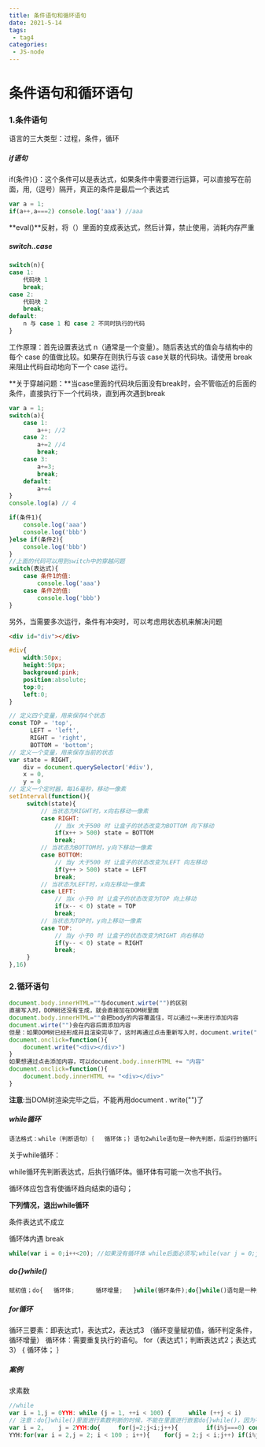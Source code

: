 ```yaml
---
title: 条件语句和循环语句
date: 2021-5-14
tags:
 - tag4
categories: 
 - JS-node
---
```


# 条件语句和循环语句

### 1.条件语句

语言的三大类型：过程，条件，循环

##### if语句

if(条件){}：这个条件可以是表达式，如果条件中需要进行运算，可以直接写在前面，用,（逗号）隔开，真正的条件是最后一个表达式

```javascript
var a = 1;
if(a++,a===2) console.log('aaa') //aaa
```

**eval()**反射，将（）里面的变成表达式，然后计算，禁止使用，消耗内存严重

##### switch..case

```javascript
switch(n){
case 1:
  	代码块 1
	break;
case 2:
  	代码块 2
	break;
default:
 	n 与 case 1 和 case 2 不同时执行的代码
}
```

工作原理：首先设置表达式 n（通常是一个变量）。随后表达式的值会与结构中的每个 case 的值做比较。如果存在则执行与该 case关联的代码块。请使用 break 来阻止代码自动地向下一个 case 运行。

**关于穿越问题：**当case里面的代码块后面没有break时，会不管临近的后面的条件，直接执行下一个代码块，直到再次遇到break

```javascript
var a = 1;
switch(a){
	case 1:
		a++; //2
	case 2:
		a+=2 //4
		break;
	case 3:
		a+=3;
		break;
    default:
        a+=4
}
console.log(a) // 4
```

```javascript
if(条件1){
	console.log('aaa')
	console.log('bbb')
}else if(条件2){
	console.log('bbb')
}
//上面的代码可以用到switch中的穿越问题
switch(表达式){
    case 条件1的值:
        console.log('aaa')
    case 条件2的值:
        console.log('bbb')
}
```

另外，当需要多次运行，条件有冲突时，可以考虑用状态机来解决问题

```html
<div id="div"></div>
```

```css
#div{
	width:50px;
    height:50px;
    background:pink;
    position:absolute;
    top:0;
    left:0;
}
```

```javascript
// 定义四个变量，用来保存4个状态
const TOP = 'top',
	  LEFT = 'left',
      RIGHT = 'right',
      BOTTOM = 'bottom';
// 定义一个变量，用来保存当前的状态
var state = RIGHT,
    div = document.querySelector('#div'),
    x = 0,
    y = 0
// 定义一个定时器，每16毫秒，移动一像素
setInterval(function(){
     switch(state){
         // 当状态为RIGHT时，x向右移动一像素
         case RIGHT:
             // 当x 大于500 时 让盒子的状态改变为BOTTOM 向下移动
             if(x++ > 500) state = BOTTOM
             break;
         // 当状态为BOTTOM时，y向下移动一像素
         case BOTTOM:
             // 当y 大于500 时 让盒子的状态改变为LEFT 向左移动
             if(y++ > 500) state = LEFT
             break;
         // 当状态为LEFT时，x向左移动一像素
         case LEFT:
             // 当x 小于0 时 让盒子的状态改变为TOP 向上移动
             if(x-- < 0) state = TOP
             break;
         // 当状态为TOP时，y向上移动一像素
         case TOP:
             // 当y 小于0 时 让盒子的状态改变为RIGHT 向右移动
             if(y-- < 0) state = RIGHT
             break;
     }
},16)
```

### 2.循环语句

```javascript
document.body.innerHTML=""与document.wirte("")的区别
直接写入时，DOM树还没有生成，就会直接加在DOM树里面
document.body.innerHTML=""会把body的内容覆盖住，可以通过+=来进行添加内容
document.wirte("")会在内容后面添加内容
但是：如果DOM树已经形成并且渲染完毕了，这时再通过点击重新写入时，document.write("")就会把body里面的内容全部清空，回流写入进去
document.onclick=function(){
    document.write("<div></div>")
}
如果想通过点击添加内容，可以document.body.innerHTML += "内容"
document.onclick=function(){
    document.body.innerHTML += "<div></div>"
}
```

**注意**:当DOM树渲染完毕之后，不能再用document . write("")了

##### while循环

```javascript
语法格式：while（判断语句）｛	循环体；｝语句2while语句是一种先判断，后运行的循环语句。也就是说，必须满足条件了之后，方可运行循环体。例如：var i=1;                    //赋初值语句while(i<=10)          //控制循环条件{	document.write("hello world!<br/>");  //循环体	i++; //循环增量}
```

关于while循环：

while循环先判断表达式，后执行循环体。循环体有可能一次也不执行。

循环体应包含有使循环趋向结束的语句；

**下列情况，退出while循环**

条件表达式不成立

循环体内遇 break 

```javascript
while(var i = 0;i++<20); //如果没有循环体 while后面必须写;while(var j = 0;j < 90) j++; //如果循环体只有一条语句，可以省略{}
```

##### do{}while()

```javascript
赋初值；do{   循环体;      循环增量;   }while(循环条件);do{}while()语句是一种先运行，后判断的循环语句。也就是说，不管条件是否满足，至少先运行一次循环体。var i=1;do{	document.write("hello world!<br/>");  //循环体	i++;}while(i<=10);
```

##### for循环

循环三要素：即表达式1，表达式2，表达式3
           （循环变量赋初值，循环判定条件，循环增量）
循环体：需要重复执行的语句。
for（表达式1；判断表达式2；表达式3）
{
     循环体；
｝

##### 案例

求素数

```javascript
//while
var i = 1,j = 0YYH: while (j = 1, ++i < 100) {     while (++j < i)     if (i % j === 0) continue YYH;     console.log(i + '是素数')}// do{}while()
// 注意：do{}while()里面进行素数判断的时候，不能在里面进行嵌套do{}while()，因为不管满足条件与否，都会先执行一次
var i = 2,    j = 2YYH:do{     for(j=2;j<i;j++){        if(i%j===0) continue YYH    }    console.log(i)}while(++i < 100)//for
YYH:for(var i = 2,j = 2; i < 100 ; i++){    for(j = 2;j < i;j++) if(i%j===0) continue YYH;    console.log(i+'是素数')}
```







